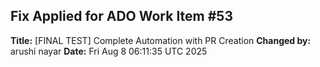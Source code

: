 <!-- Automated fix for ADO Work Item #53 -->
## Fix Applied for ADO Work Item #53

**Title:** [FINAL TEST] Complete Automation with PR Creation
**Changed by:** arushi nayar
**Date:** Fri Aug  8 06:11:35 UTC 2025

